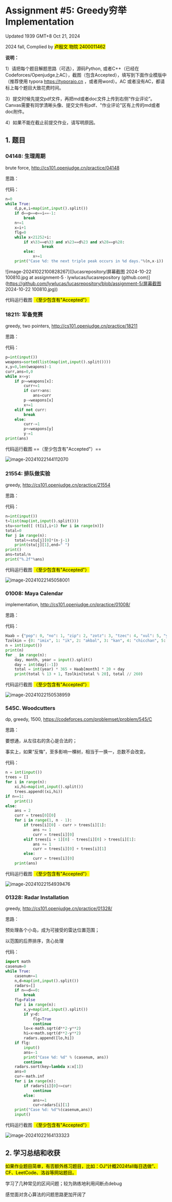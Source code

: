# Assignment #5: Greedy穷举Implementation

Updated 1939 GMT+8 Oct 21, 2024

2024 fall, Complied by <mark>卢殷文 物院 2400011462</mark>



**说明：**

1）请把每个题目解题思路（可选），源码Python, 或者C++（已经在Codeforces/Openjudge上AC），截图（包含Accepted），填写到下面作业模版中（推荐使用 typora https://typoraio.cn ，或者用word）。AC 或者没有AC，都请标上每个题目大致花费时间。

3）提交时候先提交pdf文件，再把md或者doc文件上传到右侧“作业评论”。Canvas需要有同学清晰头像、提交文件有pdf、"作业评论"区有上传的md或者doc附件。

4）如果不能在截止前提交作业，请写明原因。



## 1. 题目

### 04148: 生理周期

brute force, http://cs101.openjudge.cn/practice/04148

思路：



代码：

```python
n=0
while True:
    d,p,e,i=map(int,input().split())
    if d==p==e==i==-1:
        break
    n+=1
    x=i+1
    flg=0
    while x<21252+i:
        if x%33==e%33 and x%23==d%23 and x%28==p%28:
                break
        else:
            x+=1
    print("Case %d: the next triple peak occurs in %d days."%(n,x-i))
```

![image-20241022100828267]([lucasrepository/屏幕截图 2024-10-22 100810.jpg at assignment-5 · lywlucas/lucasrepository (github.com)](https://github.com/lywlucas/lucasrepository/blob/assignment-5/屏幕截图 2024-10-22 100810.jpg))

代码运行截图 <mark>（至少包含有"Accepted"）</mark>





### 18211: 军备竞赛

greedy, two pointers, http://cs101.openjudge.cn/practice/18211

思路：



代码：

```python
p=int(input())
weapons=sorted(list(map(int,input().split())))
x,y=0,len(weapons)-1
curr,ans=0,0
while x<=y:
    if p>=weapons[x]:
        curr+=1
        if curr>ans:
            ans=curr
        p-=weapons[x]
        x+=1
    elif not curr:
        break
    else:
        curr-=1
        p+=weapons[y]
        y-=1
print(ans)
```



代码运行截图 ==（至少包含有"Accepted"）==

![image-20241022144112070](C:\Users\ThinkPad\AppData\Roaming\Typora\typora-user-images\image-20241022144112070.png)



### 21554: 排队做实验

greedy, http://cs101.openjudge.cn/practice/21554

思路：



代码：

```python
n=int(input())
t=list(map(int,input().split()))
stu=sorted([ (t[i],i+1) for i in range(n)])
total=0
for j in range(n):
    total+=stu[j][0]*(n-j-1)
    print(stu[j][1],end=" ")
print()
ans=total/n
print("%.2f"%ans)

```



代码运行截图 <mark>（至少包含有"Accepted"）</mark>

![image-20241022145058001](C:\Users\ThinkPad\AppData\Roaming\Typora\typora-user-images\image-20241022145058001.png)



### 01008: Maya Calendar

implementation, http://cs101.openjudge.cn/practice/01008/

思路：



代码：

```python
Haab = {"pop": 0, "no": 1, "zip": 2, "zotz": 3, "tzec": 4, "xul": 5, "yoxkin": 6, "mol": 7, "chen": 8, "yax": 9, "zac": 10, "ceh": 11, "mac": 12, "kankin": 13, "muan": 14, "pax": 15, "koyab": 16, "cumhu": 17, "uayet": 18}
Tzolkin = {0: "imix", 1: "ik", 2: "akbal", 3: "kan", 4: "chicchan", 5: "cimi", 6: "manik", 7: "lamat", 8: "muluk", 9: "ok", 10: "chuen", 11: "eb", 12: "ben", 13: "ix", 14: "mem", 15: "cib", 16: "caban", 17: "eznab", 18: "canac", 19: "ahau"}
n = int(input())
print(n)
for _ in range(n):
    day, month, year = input().split()
    day = int(day[:-1])
    total = int(year) * 365 + Haab[month] * 20 + day
    print(total % 13 + 1, Tzolkin[total % 20], total // 260)
```



代码运行截图 <mark>（至少包含有"Accepted"）</mark>

![image-20241022150538959](C:\Users\ThinkPad\AppData\Roaming\Typora\typora-user-images\image-20241022150538959.png)



### 545C. Woodcutters

dp, greedy, 1500, https://codeforces.com/problemset/problem/545/C

思路：

要想通，从左往右的贪心是合法的；

事实上，如果“反悔”，至多影响一棵树，相当于一换一，总数不会改变。

代码：

```python
n = int(input())
trees = []
for i in range(n):
    xi,hi=map(int,input().split())
    trees.append((xi,hi))
if n==1:
    print(1)
else:
    ans = 2
    curr = trees[0][0]
    for i in range(1, n - 1):
        if trees[i][0] - curr > trees[i][1]:
            ans += 1
            curr = trees[i][0]
        elif trees[i + 1][0] - trees[i][0] > trees[i][1]:
            ans += 1
            curr = trees[i][0] + trees[i][1]
        else:
            curr = trees[i][0]
    print(ans)
```



代码运行截图 <mark>（至少包含有"Accepted"）</mark>

![image-20241022154939476](C:\Users\ThinkPad\AppData\Roaming\Typora\typora-user-images\image-20241022154939476.png)



### 01328: Radar Installation

greedy, http://cs101.openjudge.cn/practice/01328/

思路：

预处理各个小岛，成为可接受的雷达位置范围；

以范围的后界排序，贪心处理

代码：

```python
import math
casenum=0
while True:
    casenum+=1
    n,d=map(int,input().split())
    radars=[]
    if n==d==0:
        break
    flg=False
    for i in range(n):
        x,y=map(int,input().split())
        if y>d:
            flg=True
            continue
        lo=x-math.sqrt(d**2-y**2)
        hi=x+math.sqrt(d**2-y**2)
        radars.append([lo,hi])
    if flg:
        input()
        ans=-1
        print("Case %d: %d" % (casenum, ans))
        continue
    radars.sort(key=lambda x:x[1])
    ans=0
    cur=-math.inf
    for i in range(n):
        if radars[i][0]<=cur:
            continue
        else:
            ans+=1
            cur=radars[i][1]
    print("Case %d: %d"%(casenum,ans))
    input()
```



代码运行截图 <mark>（至少包含有"Accepted"）</mark>

![image-20241022164133323](C:\Users\ThinkPad\AppData\Roaming\Typora\typora-user-images\image-20241022164133323.png)



## 2. 学习总结和收获

<mark>如果作业题目简单，有否额外练习题目，比如：OJ“计概2024fall每日选做”、CF、LeetCode、洛谷等网站题目。</mark>

学习了几种常见的区间问题；较为熟练地利用间断点debug

感觉面对贪心算法的问题思路更加开阔了



